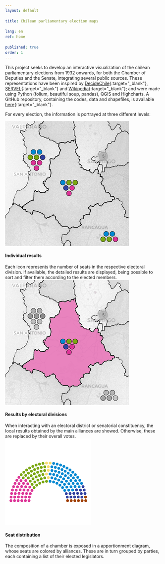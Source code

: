 ```yaml
---
layout: default

title: Chilean parliamentary election maps

lang: en
ref: home

published: true
order: 1
---
```


This project seeks to develop an interactive visualization of the chilean parliamentary elections from 1932 onwards, for both the Chamber of Deputies and the Senate, integrating several public sources. These representations have been inspired by [DecideChile](https://2021.decidechile.cl/#/ev/2021.nov/ct/2021.nov.D/){:target="_blank"}, [SERVEL](https://historico.servel.cl/servel/app/index.php?r=EleccionesGenerico&id=234){:target="_blank"} and [Wikipedia](https://es.wikipedia.org/wiki/Elecciones_parlamentarias_de_Chile_de_2021){:target="_blank"}; and were made using Python (folium, beautiful soup, pandas), QGIS and Highcharts. A GitHub repository, containing the codes, data and shapefiles, is available [here](https://github.com/sebastianriffo/congreso-chile){:target="_blank"}.

For every election, the information is portrayed at three different levels: 

<div class="row">
  <div class="column">
    <img src="../fig/home-1.png">
    <div class="text"> 
    <h4> Individual results </h4> 
    Each icon represents the number of seats in the respective electoral division. If available, the detailed results are displayed, being possible to sort and filter them according to the elected members. </div>
  </div>
  <div class="column">
    <img src="../fig/home-2.png">
    <div class="text"> 
    <h4> Results by electoral divisions </h4> 
    When interacting with an electoral district or senatorial constituency, the local results obtained by the main alliances are showed. Otherwise, these are replaced by their overall votes. </div>
  </div>
  <div class="column">
    <img src="../fig/home-3.png">
    <div class="text"> 
    <h4> Seat distribution </h4>
    The composition of a chamber is exposed in a apportionment diagram, whose seats are colored by alliances. These are in turn grouped by parties, each containing a list of their elected legislators. </div>
  </div>
</div>


